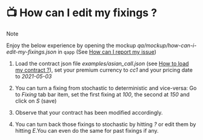 # 📺 How can I edit my fixings ?

> [!NOTE]
> Enjoy the below experience by opening the mockup <em>qa/mockup/how-can-i-edit-my-fixings.json</em> in `qapp` (See [How can I report my issue](../features/how-can-i-report-my-issue/doc.md))

1. Load the contract json file <em>examples/asian_call.json</em> (see [How to load my contract ?](../features/how-can-i-load-my-contract/doc.md)), set your premium currency to <em>cc1</em> and your pricing date to <em>2021-05-03</em>

2. You can turn a fixing from stochastic to deterministic and vice-versa: Go to <em>Fixing</em> tab bar item, set the first fixing at <em>100</em>, the second at <em>150</em> and click on <em>S</em> (save)

3. Observe that your contract has been modified accordingly.

4. You can turn back those fixings to stochastic by hitting <em>?</em> or edit them by hitting <em>E</em>.You can even do the same for past fixings if any.
